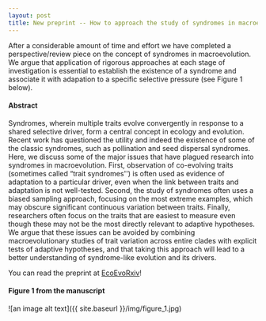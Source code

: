 ```yaml
---
layout: post
title: New preprint -- How to approach the study of syndromes in macroevolution
---
```



After a considerable amount of time and effort we have completed a perspective/review piece on the concept of syndromes in macroevolution. We argue that application of rigorous approaches at each stage of investigation is essential to establish the existence of a syndrome and associate it with adapation to a specific selective pressure (see Figure 1 below). 


#### Abstract

Syndromes, wherein multiple traits evolve convergently in response to a shared selective driver, form a central concept in ecology and evolution. Recent work has questioned the utility and indeed the existence of some of the classic syndromes, such as pollination and seed dispersal syndromes. Here, we discuss some of the major issues that have plagued research into syndromes in macroevolution. First, observation of co-evolving traits (sometimes called “trait syndromes'') is often used as evidence of adaptation to a particular driver, even when the link between traits and adaptation is not well-tested. Second, the study of syndromes often uses a biased sampling approach, focusing on the most extreme examples, which may obscure significant continuous variation between traits. Finally, researchers often focus on the traits that are easiest to measure even though these may not be the most directly relevant to adaptive hypotheses. We argue that these issues can be avoided by combining macroevolutionary studies of trait variation across entire clades with explicit tests of adaptive hypotheses, and that taking this approach will lead to a better understanding of syndrome-like evolution and its drivers.


You can read the preprint at [EcoEvoRxiv](https://ecoevorxiv.org/bt2km/)!

#### Figure 1 from the manuscript

![an image alt text]({{ site.baseurl }}/img/figure_1.jpg)

